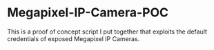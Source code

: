 # Megapixel-IP-Camera-POC
This is a proof of concept script I put together that exploits the default credentials of exposed Megapixel IP Cameras.
